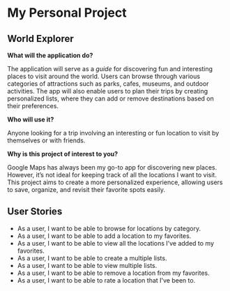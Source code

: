# My Personal Project
## World Explorer

**What will the application do?**


The application will serve as a *guide* for discovering fun and interesting places to visit around the world. Users can browse through various categories of attractions such as parks, cafes, museums, and outdoor activities. The app will also enable users to plan their trips by creating personalized  lists, where they can add or remove destinations based on their preferences.

**Who will use it?**

Anyone looking for a trip involving an interesting or fun location to visit by themselves or with friends.

**Why is this project of interest to you?**

Google Maps has always been my go-to app for discovering new places. However, it’s not ideal for keeping track of all the locations I want to visit. This project aims to create a more personalized experience, allowing users to save, organize, and revisit their favorite spots easily.

## User Stories

- As a user, I want to be able to browse for locations by category.
- As a user, I want to be able to add a location to my favorites.
- As a user, I want to be able to view all the locations I’ve added to my favorites.
- As a user, I want to be able to create a multiple lists.
- As a user, I want to be able to view multiple lists.
- As a user, I want to be able to remove a location from my favorites.
- As a user, I want to be able to rate a location that I've been to. 